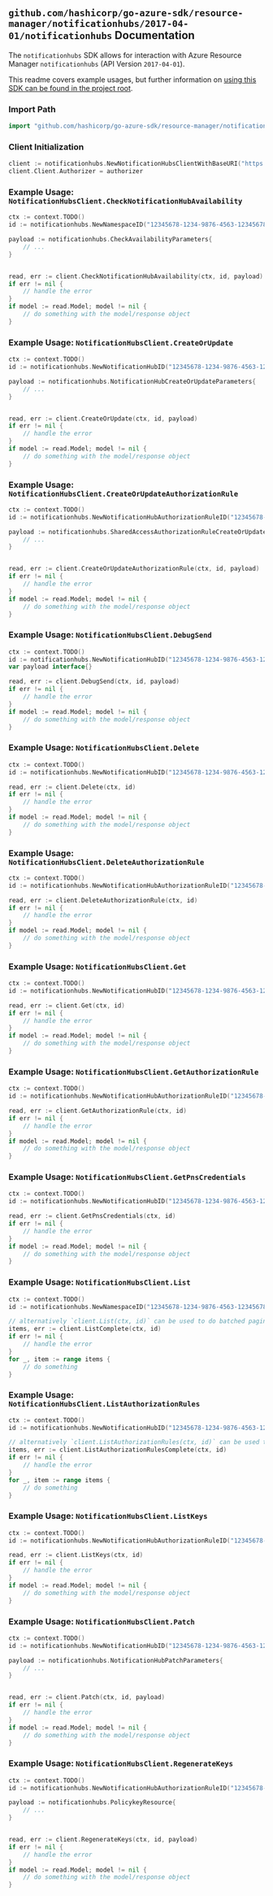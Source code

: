 
## `github.com/hashicorp/go-azure-sdk/resource-manager/notificationhubs/2017-04-01/notificationhubs` Documentation

The `notificationhubs` SDK allows for interaction with Azure Resource Manager `notificationhubs` (API Version `2017-04-01`).

This readme covers example usages, but further information on [using this SDK can be found in the project root](https://github.com/hashicorp/go-azure-sdk/tree/main/docs).

### Import Path

```go
import "github.com/hashicorp/go-azure-sdk/resource-manager/notificationhubs/2017-04-01/notificationhubs"
```


### Client Initialization

```go
client := notificationhubs.NewNotificationHubsClientWithBaseURI("https://management.azure.com")
client.Client.Authorizer = authorizer
```


### Example Usage: `NotificationHubsClient.CheckNotificationHubAvailability`

```go
ctx := context.TODO()
id := notificationhubs.NewNamespaceID("12345678-1234-9876-4563-123456789012", "example-resource-group", "namespaceName")

payload := notificationhubs.CheckAvailabilityParameters{
	// ...
}


read, err := client.CheckNotificationHubAvailability(ctx, id, payload)
if err != nil {
	// handle the error
}
if model := read.Model; model != nil {
	// do something with the model/response object
}
```


### Example Usage: `NotificationHubsClient.CreateOrUpdate`

```go
ctx := context.TODO()
id := notificationhubs.NewNotificationHubID("12345678-1234-9876-4563-123456789012", "example-resource-group", "namespaceName", "notificationHubName")

payload := notificationhubs.NotificationHubCreateOrUpdateParameters{
	// ...
}


read, err := client.CreateOrUpdate(ctx, id, payload)
if err != nil {
	// handle the error
}
if model := read.Model; model != nil {
	// do something with the model/response object
}
```


### Example Usage: `NotificationHubsClient.CreateOrUpdateAuthorizationRule`

```go
ctx := context.TODO()
id := notificationhubs.NewNotificationHubAuthorizationRuleID("12345678-1234-9876-4563-123456789012", "example-resource-group", "namespaceName", "notificationHubName", "authorizationRuleName")

payload := notificationhubs.SharedAccessAuthorizationRuleCreateOrUpdateParameters{
	// ...
}


read, err := client.CreateOrUpdateAuthorizationRule(ctx, id, payload)
if err != nil {
	// handle the error
}
if model := read.Model; model != nil {
	// do something with the model/response object
}
```


### Example Usage: `NotificationHubsClient.DebugSend`

```go
ctx := context.TODO()
id := notificationhubs.NewNotificationHubID("12345678-1234-9876-4563-123456789012", "example-resource-group", "namespaceName", "notificationHubName")
var payload interface{}

read, err := client.DebugSend(ctx, id, payload)
if err != nil {
	// handle the error
}
if model := read.Model; model != nil {
	// do something with the model/response object
}
```


### Example Usage: `NotificationHubsClient.Delete`

```go
ctx := context.TODO()
id := notificationhubs.NewNotificationHubID("12345678-1234-9876-4563-123456789012", "example-resource-group", "namespaceName", "notificationHubName")

read, err := client.Delete(ctx, id)
if err != nil {
	// handle the error
}
if model := read.Model; model != nil {
	// do something with the model/response object
}
```


### Example Usage: `NotificationHubsClient.DeleteAuthorizationRule`

```go
ctx := context.TODO()
id := notificationhubs.NewNotificationHubAuthorizationRuleID("12345678-1234-9876-4563-123456789012", "example-resource-group", "namespaceName", "notificationHubName", "authorizationRuleName")

read, err := client.DeleteAuthorizationRule(ctx, id)
if err != nil {
	// handle the error
}
if model := read.Model; model != nil {
	// do something with the model/response object
}
```


### Example Usage: `NotificationHubsClient.Get`

```go
ctx := context.TODO()
id := notificationhubs.NewNotificationHubID("12345678-1234-9876-4563-123456789012", "example-resource-group", "namespaceName", "notificationHubName")

read, err := client.Get(ctx, id)
if err != nil {
	// handle the error
}
if model := read.Model; model != nil {
	// do something with the model/response object
}
```


### Example Usage: `NotificationHubsClient.GetAuthorizationRule`

```go
ctx := context.TODO()
id := notificationhubs.NewNotificationHubAuthorizationRuleID("12345678-1234-9876-4563-123456789012", "example-resource-group", "namespaceName", "notificationHubName", "authorizationRuleName")

read, err := client.GetAuthorizationRule(ctx, id)
if err != nil {
	// handle the error
}
if model := read.Model; model != nil {
	// do something with the model/response object
}
```


### Example Usage: `NotificationHubsClient.GetPnsCredentials`

```go
ctx := context.TODO()
id := notificationhubs.NewNotificationHubID("12345678-1234-9876-4563-123456789012", "example-resource-group", "namespaceName", "notificationHubName")

read, err := client.GetPnsCredentials(ctx, id)
if err != nil {
	// handle the error
}
if model := read.Model; model != nil {
	// do something with the model/response object
}
```


### Example Usage: `NotificationHubsClient.List`

```go
ctx := context.TODO()
id := notificationhubs.NewNamespaceID("12345678-1234-9876-4563-123456789012", "example-resource-group", "namespaceName")

// alternatively `client.List(ctx, id)` can be used to do batched pagination
items, err := client.ListComplete(ctx, id)
if err != nil {
	// handle the error
}
for _, item := range items {
	// do something
}
```


### Example Usage: `NotificationHubsClient.ListAuthorizationRules`

```go
ctx := context.TODO()
id := notificationhubs.NewNotificationHubID("12345678-1234-9876-4563-123456789012", "example-resource-group", "namespaceName", "notificationHubName")

// alternatively `client.ListAuthorizationRules(ctx, id)` can be used to do batched pagination
items, err := client.ListAuthorizationRulesComplete(ctx, id)
if err != nil {
	// handle the error
}
for _, item := range items {
	// do something
}
```


### Example Usage: `NotificationHubsClient.ListKeys`

```go
ctx := context.TODO()
id := notificationhubs.NewNotificationHubAuthorizationRuleID("12345678-1234-9876-4563-123456789012", "example-resource-group", "namespaceName", "notificationHubName", "authorizationRuleName")

read, err := client.ListKeys(ctx, id)
if err != nil {
	// handle the error
}
if model := read.Model; model != nil {
	// do something with the model/response object
}
```


### Example Usage: `NotificationHubsClient.Patch`

```go
ctx := context.TODO()
id := notificationhubs.NewNotificationHubID("12345678-1234-9876-4563-123456789012", "example-resource-group", "namespaceName", "notificationHubName")

payload := notificationhubs.NotificationHubPatchParameters{
	// ...
}


read, err := client.Patch(ctx, id, payload)
if err != nil {
	// handle the error
}
if model := read.Model; model != nil {
	// do something with the model/response object
}
```


### Example Usage: `NotificationHubsClient.RegenerateKeys`

```go
ctx := context.TODO()
id := notificationhubs.NewNotificationHubAuthorizationRuleID("12345678-1234-9876-4563-123456789012", "example-resource-group", "namespaceName", "notificationHubName", "authorizationRuleName")

payload := notificationhubs.PolicykeyResource{
	// ...
}


read, err := client.RegenerateKeys(ctx, id, payload)
if err != nil {
	// handle the error
}
if model := read.Model; model != nil {
	// do something with the model/response object
}
```
